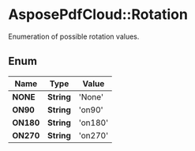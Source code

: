# AsposePdfCloud::Rotation
Enumeration of possible rotation values.

## Enum
Name | Type | Value
------------ | ------------- | -------------
**NONE** | **String** | 'None'
**ON90** | **String** | 'on90'
**ON180** | **String** | 'on180'
**ON270** | **String** | 'on270'



